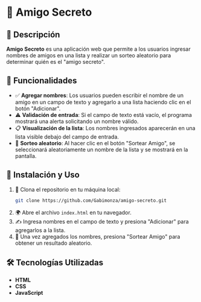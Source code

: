 <h1>📌 Amigo Secreto</h1>

## 📖 Descripción
**Amigo Secreto** es una aplicación web que permite a los usuarios ingresar nombres de amigos en una lista y realizar un sorteo aleatorio para determinar quién es el "amigo secreto".

## 🎯 Funcionalidades
- ✅ **Agregar nombres**: Los usuarios pueden escribir el nombre de un amigo en un campo de texto y agregarlo a una lista haciendo clic en el botón "Adicionar".
- ⚠️ **Validación de entrada**: Si el campo de texto está vacío, el programa mostrará una alerta solicitando un nombre válido.
- 📋 **Visualización de la lista**: Los nombres ingresados aparecerán en una lista visible debajo del campo de entrada.
- 🎲 **Sorteo aleatorio**: Al hacer clic en el botón "Sortear Amigo", se seleccionará aleatoriamente un nombre de la lista y se mostrará en la pantalla.

## 🚀 Instalación y Uso
1. 📂 Clona el repositorio en tu máquina local:
   ```sh
   git clone https://github.com/Gabimonza/amigo-secreto.git
   ```
2. 🌍 Abre el archivo `index.html` en tu navegador.
3. ✍️ Ingresa nombres en el campo de texto y presiona "Adicionar" para agregarlos a la lista.
4. 🎉 Una vez agregados los nombres, presiona "Sortear Amigo" para obtener un resultado aleatorio.

## 🛠️ Tecnologías Utilizadas
- **HTML**
- **CSS**
- **JavaScript**
